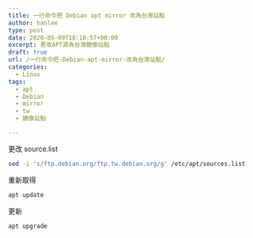 ```yaml
---
title: 一行命令把 Debian apt mirror 改為台灣站點
author: hanlee
type: post
date: 2020-05-09T18:10:57+00:00
excerpt: 更改APT源為台灣鏡像站點
draft: true
url: /一行命令把-Debian-apt-mirror-改為台灣站點/
categories:
  - Linux
tags:
  - apt
  - Debian
  - mirror
  - tw
  - 鏡像站點

---
```

更改 source.list

```bash
sed -i 's/ftp.debian.org/ftp.tw.debian.org/g' /etc/apt/sources.list
```

重新取得

```bash
apt update
```

更新

```bash
apt upgrade
```
